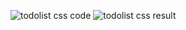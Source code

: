 ![todolist css code](https://user-images.githubusercontent.com/40156908/43556905-ad9a5a76-9634-11e8-8aff-d6e9e2566f9d.PNG)
![todolist css result](https://user-images.githubusercontent.com/40156908/43556906-adcd87fc-9634-11e8-88dc-89f7c388b7c8.PNG)
